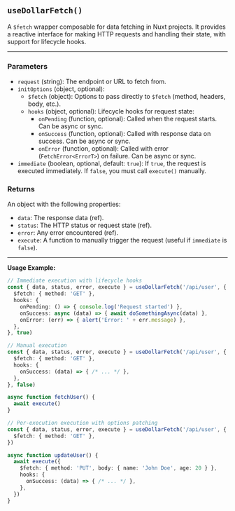 ## `useDollarFetch()`

A `$fetch` wrapper composable for data fetching in Nuxt projects. It provides a reactive interface for making HTTP requests and handling their state, with support for lifecycle hooks.

---

### Parameters
- `request` (string): The endpoint or URL to fetch from.
- `initOptions` (object, optional):
  - `$fetch` (object): Options to pass directly to `$fetch` (method, headers, body, etc.).
  - `hooks` (object, optional): Lifecycle hooks for request state:
    - `onPending` (function, optional): Called when the request starts. Can be async or sync.
    - `onSuccess` (function, optional): Called with response data on success. Can be async or sync.
    - `onError` (function, optional): Called with error (`FetchError<ErrorT>`) on failure. Can be async or sync.
- `immediate` (boolean, optional, default: `true`): If `true`, the request is executed immediately. If `false`, you must call `execute()` manually.

### Returns
An object with the following properties:
- `data`: The response data (ref).
- `status`: The HTTP status or request state (ref).
- `error`: Any error encountered (ref).
- `execute`: A function to manually trigger the request (useful if `immediate` is `false`).

---

**Usage Example:**

```ts
// Immediate execution with lifecycle hooks
const { data, status, error, execute } = useDollarFetch('/api/user', {
  $fetch: { method: 'GET' },
  hooks: {
    onPending: () => { console.log('Request started') },
    onSuccess: async (data) => { await doSomethingAsync(data) },
    onError: (err) => { alert('Error: ' + err.message) },
  },
}, true)

// Manual execution
const { data, status, error, execute } = useDollarFetch('/api/user', {
  $fetch: { method: 'GET' },
  hooks: {
    onSuccess: (data) => { /* ... */ },
  },
}, false)

async function fetchUser() {
  await execute()
}

// Per-execution execution with options patching
const { data, status, error, execute } = useDollarFetch('/api/user', {
  $fetch: { method: 'GET' },
})

async function updateUser() {
  await execute({
    $fetch: { method: 'PUT', body: { name: 'John Doe', age: 20 } },
    hooks: {
      onSuccess: (data) => { /* ... */ },
    },
  })
}
```

